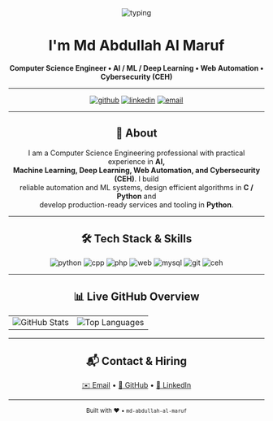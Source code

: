 <div align="center">

<!-- Animated intro (shows your headline once) -->
<img src="https://readme-typing-svg.herokuapp.com?font=Fira+Code&size=30&duration=3000&color=00ffcc&center=true&vCenter=true&lines=Hi+there!+👋" alt="typing" />

# I'm Md Abdullah Al Maruf
**Computer Science Engineer • AI / ML / Deep Learning • Web Automation • Cybersecurity (CEH)**

---

<!-- Social / quick links -->
<p>
  <a href="https://github.com/md-abdullah-al-maruf" title="GitHub"><img src="https://img.shields.io/badge/GitHub-@md--abdullah--al--maruf-181717?style=for-the-badge&logo=github" alt="github" /></a>
  <a href="https://www.linkedin.com/in/mdabdullahalmaruf" title="LinkedIn"><img src="https://img.shields.io/badge/LinkedIn-Connect-blue?style=for-the-badge&logo=linkedin" alt="linkedin" /></a>
  <a href="mailto:mdabdullahalmaruf723@gmail.com" title="Email"><img src="https://img.shields.io/badge/Email-mdabdullahalmaruf723@gmail.com-red?style=for-the-badge&logo=gmail" alt="email" /></a>
</p>

---

## 🔎 About
I am a Computer Science Engineering professional with practical experience in **AI, <br>
Machine Learning, Deep Learning, Web Automation, and Cybersecurity (CEH)**. I build <br>
reliable automation and ML systems, design efficient algorithms in **C / Python** and <br>
develop production-ready services and tooling in **Python**.

---

## 🛠 Tech Stack & Skills
<p>
  <img src="https://img.shields.io/badge/Python-80%25-brightgreen?style=for-the-badge" alt="python" />
  <img src="https://img.shields.io/badge/C%2B%2B-90%25-blue?style=for-the-badge" alt="cpp" />
  <img src="https://img.shields.io/badge/PHP-85%25-purple?style=for-the-badge" alt="php" />
  <img src="https://img.shields.io/badge/HTML/CSS-80%25-orange?style=for-the-badge" alt="web" />
  <img src="https://img.shields.io/badge/MySQL-85%25-lightblue?style=for-the-badge" alt="mysql" />
  <img src="https://img.shields.io/badge/Git-80%25-red?style=for-the-badge" alt="git" />
  <img src="https://img.shields.io/badge/CEH-80%25-orange?style=for-the-badge" alt="ceh" />
</p>

---

## 📊 Live GitHub Overview

<table>
  <tr>
    <td align="center">
      <img alt="GitHub Stats" src="https://github-readme-stats.vercel.app/api?username=md-abdullah-al-maruf&show_icons=true&theme=tokyonight" />
    </td>
    <td align="center">
      <img alt="Top Languages" src="https://github-readme-stats.vercel.app/api/top-langs/?username=md-abdullah-al-maruf&layout=compact&theme=tokyonight" />
    </td>
  </tr>
</table>

---


## 📬 Contact & Hiring
<p>
  <a href="mailto:mdabdullahalmaruf723@gmail.com">✉️ Email</a> •
  <a href="https://github.com/md-abdullah-al-maruf">🐙 GitHub</a> •
  <a href="https://www.linkedin.com/in/mdabdullahalmaruf">🔗 LinkedIn</a>
</p>

---

<sub>Built with ❤️  •  `md-abdullah-al-maruf`</sub>

</div>
